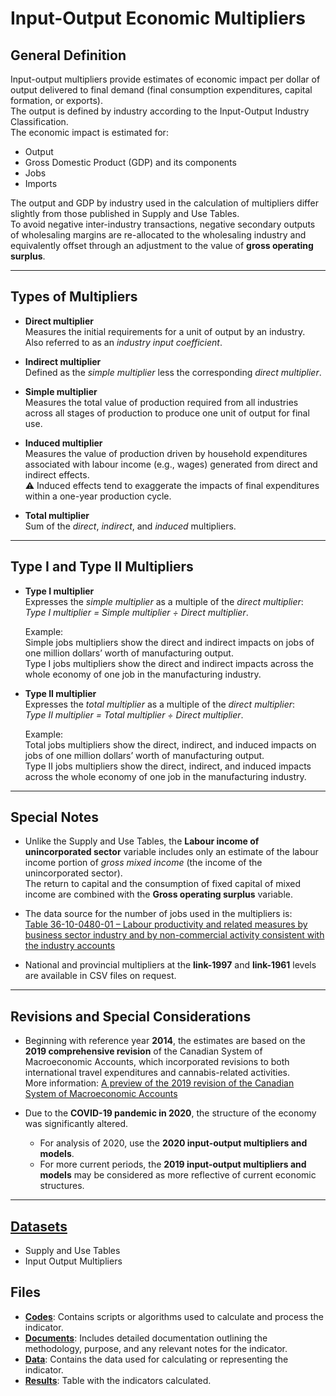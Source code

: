 # Input-Output Economic Multipliers

## General Definition
Input-output multipliers provide estimates of economic impact per dollar of output delivered to final demand (final consumption expenditures, capital formation, or exports).  
The output is defined by industry according to the Input-Output Industry Classification.  
The economic impact is estimated for:
- Output  
- Gross Domestic Product (GDP) and its components  
- Jobs  
- Imports  

The output and GDP by industry used in the calculation of multipliers differ slightly from those published in Supply and Use Tables.  
To avoid negative inter-industry transactions, negative secondary outputs of wholesaling margins are re-allocated to the wholesaling industry and equivalently offset through an adjustment to the value of **gross operating surplus**.

---

## Types of Multipliers

- **Direct multiplier**  
  Measures the initial requirements for a unit of output by an industry. Also referred to as an *industry input coefficient*.

- **Indirect multiplier**  
  Defined as the *simple multiplier* less the corresponding *direct multiplier*.

- **Simple multiplier**  
  Measures the total value of production required from all industries across all stages of production to produce one unit of output for final use.

- **Induced multiplier**  
  Measures the value of production driven by household expenditures associated with labour income (e.g., wages) generated from direct and indirect effects.  
  ⚠️ Induced effects tend to exaggerate the impacts of final expenditures within a one-year production cycle.

- **Total multiplier**  
  Sum of the *direct*, *indirect*, and *induced* multipliers.

---

## Type I and Type II Multipliers

- **Type I multiplier**  
  Expresses the *simple multiplier* as a multiple of the *direct multiplier*:  
  *Type I multiplier = Simple multiplier ÷ Direct multiplier*.  

  Example:  
  Simple jobs multipliers show the direct and indirect impacts on jobs of one million dollars’ worth of manufacturing output.  
  Type I jobs multipliers show the direct and indirect impacts across the whole economy of one job in the manufacturing industry.

- **Type II multiplier**  
  Expresses the *total multiplier* as a multiple of the *direct multiplier*:  
  *Type II multiplier = Total multiplier ÷ Direct multiplier*.  

  Example:  
  Total jobs multipliers show the direct, indirect, and induced impacts on jobs of one million dollars’ worth of manufacturing output.  
  Type II jobs multipliers show the direct, indirect, and induced impacts across the whole economy of one job in the manufacturing industry.

---

## Special Notes

- Unlike the Supply and Use Tables, the **Labour income of unincorporated sector** variable includes only an estimate of the labour income portion of *gross mixed income* (the income of the unincorporated sector).  
  The return to capital and the consumption of fixed capital of mixed income are combined with the **Gross operating surplus** variable.

- The data source for the number of jobs used in the multipliers is:  
  [Table 36-10-0480-01 – Labour productivity and related measures by business sector industry and by non-commercial activity consistent with the industry accounts](https://www150.statcan.gc.ca/t1/tbl1/en/tv.action?pid=3610048001)

- National and provincial multipliers at the **link-1997** and **link-1961** levels are available in CSV files on request.

---

## Revisions and Special Considerations

- Beginning with reference year **2014**, the estimates are based on the **2019 comprehensive revision** of the Canadian System of Macroeconomic Accounts, which incorporated revisions to both international travel expenditures and cannabis-related activities.  
  More information: [A preview of the 2019 revision of the Canadian System of Macroeconomic Accounts](https://www150.statcan.gc.ca/n1/pub/13-605-x/2019001/article/00007-eng.htm)

- Due to the **COVID-19 pandemic in 2020**, the structure of the economy was significantly altered.  
  - For analysis of 2020, use the **2020 input-output multipliers and models**.  
  - For more current periods, the **2019 input-output multipliers and models** may be considered as more reflective of current economic structures.

---

## [Datasets](https://github.com/csdul/pre_beta_datasets)

- Supply and Use Tables
- Input Output Multipliers

## Files

- [**Codes**](https://github.com/csdul/hub_individual_health/tree/main/economic_multipliers/codes): Contains scripts or algorithms used to calculate and process the indicator.
- [**Documents**](https://github.com/csdul/hub_individual_health/tree/main/economic_multipliers/documents): Includes detailed documentation outlining the methodology, purpose, and any relevant notes for the indicator.
- [**Data**](https://github.com/csdul/hub_individual_health/tree/main/economic_multipliers/data): Contains the data used for calculating or representing the indicator.
- [**Results**](https://github.com/csdul/hub_individual_health/tree/main/economic_multipliers/results): Table with the indicators calculated.



